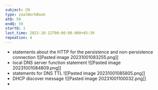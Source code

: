 ```yaml
---
subject: CN
type: zealWorkBook
atQ: 59
endQ: 59
startQ: 1
last_time: 2023-10-12T00:00:00.000+05:30
repeation: 4
---
```

- statements about the HTTP for the persistence and non-persistence connection
	![[Pasted image 20231001083255.png]]
- local DNS server function statement
	![[Pasted image 20231001084809.png]]
- statements for DNS TTL
	![[Pasted image 20231001085805.png]]
- DHCP discover message
	![[Pasted image 20231001100032.png]]
- 